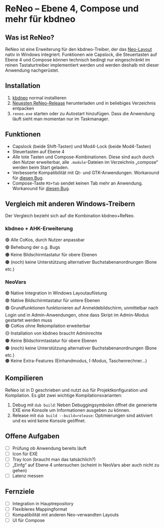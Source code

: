 # ReNeo – Ebene 4, Compose und mehr für kbdneo

## Was ist ReNeo?
ReNeo ist eine Erweiterung für den kbdneo-Treiber, der das [Neo-Layout](http://neo-layout.org/) nativ in Windows integriert.
Funktionen wie Capslock, die Steuertasten auf Ebene 4 und Compose können technisch bedingt nur eingeschränkt im reinen Tastaturtreiber implementiert werden und werden deshalb mit dieser Anwendung nachgerüstet.

## Installation
1. [kbdneo](https://neo-layout.org/Benutzerhandbuch/kbdneo/) normal installieren
2. [Neuesten ReNeo-Release](https://github.com/Rojetto/ReNeo/releases/latest) herunterladen und in beliebiges Verzeichnis entpacken
3. `reneo.exe` starten oder zu Autostart hinzufügen. Dass die Anwendung läuft sieht man momentan nur im Taskmanager.

## Funktionen

- Capslock (beide Shift-Tasten) und Mod4-Lock (beide Mod4-Tasten)
- Steuertasten auf Ebene 4
- *Alle* tote Tasten und Compose-Kombinationen. Diese sind auch durch den Nutzer erweiterbar, alle `.module`-Dateien im Verzeichnis „compose“ werden beim Start geladen.
- Verbesserte Kompatibilität mit Qt- und GTK-Anwendungen. Workaround für [diesen Bug](https://git.neo-layout.org/neo/neo-layout/issues/510).
- Compose-Taste `M3+Tab` sendet keinen Tab mehr an Anwendung. Workaround für [diesen Bug](https://git.neo-layout.org/neo/neo-layout/issues/397).

## Vergleich mit anderen Windows-Treibern
Der Vergleich bezieht sich auf die Kombination kbdneo+ReNeo.

### kbdneo + AHK-Erweiterung
🟢 Alle CoKos, durch Nutzer anpassbar  
🟢 Behebung der o.g. Bugs  
🟠 Keine Bildschirmtastatur für obere Ebenen  
🟠 (noch) keine Unterstützung alternativer Buchstabenanordnungen (Bone etc.)

### NeoVars
🟢 Native Integration in Windows Layoutauflistung  
🟢 Native Bildschirmtastatur für untere Ebenen  
🟢 Grundfunktionen funktionieren auf Anmeldebildschirm, unmittelbar nach Login und in Admin-Anwendungen, ohne dass Skript im Admin-Modus gestartet werden muss  
🟢 CoKos ohne Rekompilation erweiterbar  
🟡 Installation von kbdneo braucht Adminrechte  
🟠 Keine Bildschirmtastatur für obere Ebenen  
🟠 (noch) keine Unterstützung alternativer Buchstabenanordnungen (Bone etc.)  
🟠 Keine Extra-Features (Einhandmodus, ſ-Modus, Taschenrechner…)

## Kompilieren
ReNeo ist in D geschrieben und nutzt `dub` für Projektkonfiguration und Kompilation.
Es gibt zwei wichtige Kompilationsvarianten:
1. Debug mit `dub build`: Neben Debuggingsymbolen öffnet die generierte EXE eine Konsole um Informationen ausgeben zu können.
2. Release mit `dub build --build=release`: Optimierungen sind aktiviert und es wird keine Konsole geöffnet.

## Offene Aufgaben
- [ ] Prüfung ob Anwendung bereits läuft
- [ ] Icon für EXE
- [ ] Tray Icon (braucht man das tatsächlich?)
- [ ] „Einfg“ auf Ebene 4 untersuchen (scheint in NeoVars aber auch nicht zu gehen)
- [ ] Latenz messen

## Fernziele
- [ ] Integration in Hauptrepository
- [ ] Flexibleres Mappingformat
- [ ] Kompatibilität mit anderen Neo-verwandten Layouts
- [ ] UI für Compose
